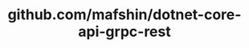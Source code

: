 ---
layout: post
title: github.com/mafshin/dotnet-core-api-grpc-rest
categories: link
tags: [انگلیسی, برنامه‌نویسی]
---